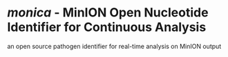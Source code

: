 # *monica* - MinION Open Nucleotide Identifier for Continuous Analysis 
an open source pathogen identifier for real-time analysis on MinION output
